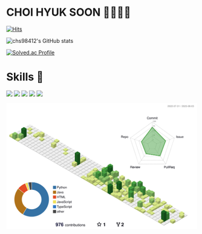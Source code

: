 # CHOI HYUK SOON 🙂🙃🙂🙃

[![Hits](https://hits.seeyoufarm.com/api/count/incr/badge.svg?url=https%3A%2F%2Fgithub.com%2Fchs98412%2F&count_bg=%23434343&title_bg=%232B2B2B&icon=&icon_color=%23E7E7E7&title=hits&edge_flat=false)](https://hits.seeyoufarm.com)




![chs98412's GitHub stats](https://github-readme-stats.vercel.app/api?username=chs98412&show_icons=true&theme=cobalt)

[![Solved.ac Profile](http://mazassumnida.wtf/api/v2/generate_badge?boj=chs0412)](https://solved.ac/chs0412/)
# Skills 🏃
<img src="https://img.shields.io/badge/SpringBoot-6DB33F?style=flat-square&logo=Spring&logoColor=white"/></a>
<img src="https://img.shields.io/badge/Unity-222324?style=flat-square&logo=Unity&logoColor=white"/></a>
<img src="https://img.shields.io/badge/Java-007396?style=flat-square&logo=Java&logoColor=white"/></a>
<img src="https://img.shields.io/badge/CSharp-239120?style=flat-square&logo=C%Sharp&logoColor=white"/></a>
<img src="https://img.shields.io/badge/Python-3776AB?style=flat-square&logo=Python&logoColor=white"/></a>


![](./profile-3d-contrib/profile-green-animate.svg)
